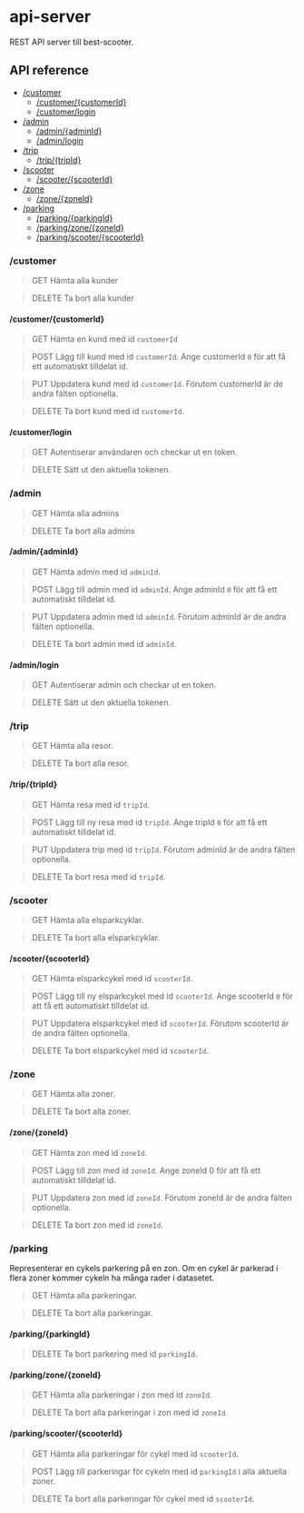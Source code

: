 # api-server

REST API server till best-scooter.

## API reference

- [/customer](#customer)
  - [/customer/{customerId}](#customercustomerid)
  - [/customer/login](#customerlogin)
- [/admin](#admin)
  - [/admin/{adminId}](#adminadminid)
  - [/admin/login](#adminlogin)
- [/trip](#trip)
  - [/trip/{tripId}](#triptripid)
- [/scooter](#scooter)
  - [/scooter/{scooterId}](#scooterscooterid)
- [/zone](#zone)
  - [/zone/{zoneId}](#zonezoneid)
- [/parking](#parking)
  - [/parking/{parkingId}](#parkingparkingid)
  - [/parking/zone/{zoneId}](#parkingzonezoneid)
  - [/parking/scooter/{scooterId}](#parkingscooterscooterid)

### /customer

> GET Hämta alla kunder

> DELETE Ta bort alla kunder

#### /customer/{customerId}

> GET Hämta en kund med id `customerId`

> POST Lägg till kund med id `customerId`. Ange customerId `0` för att få ett automatiskt tilldelat id.

> PUT Uppdatera kund med id `customerId`. Förutom customerId är de andra fälten optionella.

> DELETE Ta bort kund med id `customerId`.

#### /customer/login

> GET Autentiserar användaren och checkar ut en token.

> DELETE Sätt ut den aktuella tokenen.

### /admin

> GET Hämta alla admins

> DELETE Ta bort alla admins

#### /admin/{adminId}

> GET Hämta admin med id `adminId`.

> POST Lägg till admin med id `adminId`. Ange adminId `0` för att få ett automatiskt tilldelat id.

> PUT Uppdatera admin med id `adminId`. Förutom adminId är de andra fälten optionella.

> DELETE Ta bort admin med id `adminId`.

#### /admin/login

> GET Autentiserar admin och checkar ut en token.

> DELETE Sätt ut den aktuella tokenen.

### /trip

> GET Hämta alla resor.

> DELETE Ta bort alla resor.

#### /trip/{tripId}

> GET Hämta resa med id `tripId`.

> POST Lägg till ny resa med id `tripId`. Ange tripId `0` för att få ett automatiskt tilldelat id.

> PUT Uppdatera trip med id `tripId`. Förutom adminId är de andra fälten optionella.

> DELETE Ta bort resa med id `tripId`.

### /scooter

> GET Hämta alla elsparkcyklar.

> DELETE Ta bort alla elsparkcyklar.

#### /scooter/{scooterId}

> GET Hämta elsparkcykel med id `scooterId`.

> POST Lägg till ny elsparkcykel med id `scooterId`. Ange scooterId `0` för att få ett automatiskt tilldelat id.

> PUT Uppdatera elsparkcykel med id `scooterId`. Förutom scooterId är de andra fälten optionella.

> DELETE Ta bort elsparkcykel med id `scooterId`.

### /zone

> GET Hämta alla zoner.

> DELETE Ta bort alla zoner.

#### /zone/{zoneId}

> GET Hämta zon med id `zoneId`.

> POST Lägg till zon med id `zoneId`. Ange zoneId 0 för att få ett automatiskt tilldelat id.

> PUT Uppdatera zon med id `zoneId`. Förutom zoneId är de andra fälten optionella.

> DELETE Ta bort zon med id `zoneId`.

### /parking

Representerar en cykels parkering på en zon. Om en cykel är parkerad i flera zoner kommer cykeln ha många rader i datasetet.

> GET Hämta alla parkeringar.

> DELETE Ta bort alla parkeringar.

#### /parking/{parkingId}

> DELETE Ta bort parkering med id `parkingId`.

#### /parking/zone/{zoneId}

> GET Hämta alla parkeringar i zon med id `zoneId`.

> DELETE Ta bort alla parkeringar i zon med id `zoneId`.

#### /parking/scooter/{scooterId}

> GET Hämta alla parkeringar för cykel med id `scooterId`.

> POST Lägg till parkeringar för cykeln med id `parkingId` i alla aktuella zoner.

> DELETE Ta bort alla parkeringar för cykel med id `scooterId`.
